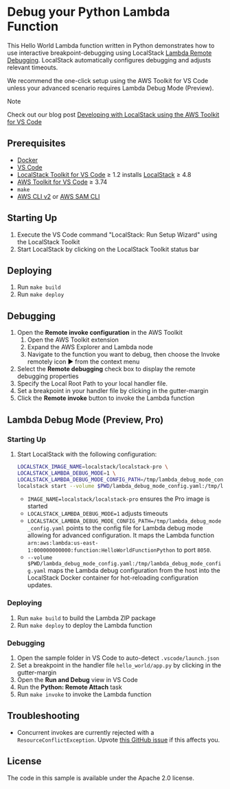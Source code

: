 # Debug your Python Lambda Function

This Hello World Lambda function written in Python demonstrates how to use interactive breakpoint-debugging using LocalStack [Lambda Remote Debugging](https://docs.localstack.cloud/aws/tooling/lambda-tools/remote-debugging/).
LocalStack automatically configures debugging and adjusts relevant timeouts.

We recommend the one-click setup using the AWS Toolkit for VS Code unless your advanced scenario requires Lambda Debug Mode (Preview).

> [!NOTE]
> Check out our blog post [Developing with LocalStack using the AWS Toolkit for VS Code](#TODO-update-link)

## Prerequisites

* [Docker](https://www.docker.com/)
* [VS Code](https://code.visualstudio.com/)
* [LocalStack Toolkit for VS Code](https://marketplace.visualstudio.com/items?itemName=localstack.localstack) ≥ 1.2 installs [LocalStack](https://docs.localstack.cloud/aws/getting-started/installation/) ≥ 4.8
* [AWS Toolkit for VS Code](https://marketplace.visualstudio.com/items?itemName=AmazonWebServices.aws-toolkit-vscode) ≥ 3.74
* `make`
* [AWS CLI v2](https://docs.aws.amazon.com/cli/latest/userguide/getting-started-install.html) or [AWS SAM CLI](https://docs.aws.amazon.com/serverless-application-model/latest/developerguide/install-sam-cli.html)

## Starting Up

1. Execute the VS Code command "LocalStack: Run Setup Wizard" using the LocalStack Toolkit
2. Start LocalStack by clicking on the LocalStack Toolkit status bar

## Deploying

1. Run `make build`
2. Run `make deploy`

## Debugging

1. Open the **Remote invoke configuration** in the AWS Toolkit
    1. Open the AWS Toolkit extension
    2. Expand the AWS Explorer and Lambda node
    3. Navigate to the function you want to debug, then choose the Invoke remotely icon ▶️ from the context menu
2. Select the **Remote debugging** check box to display the remote debugging properties
3. Specify the Local Root Path to your local handler file.
4. Set a breakpoint in your handler file by clicking in the gutter-margin
5. Click the **Remote invoke** button to invoke the Lambda function

## Lambda Debug Mode (Preview, Pro)

### Starting Up

1. Start LocalStack with the following configuration:

    ```sh
    LOCALSTACK_IMAGE_NAME=localstack/localstack-pro \
    LOCALSTACK_LAMBDA_DEBUG_MODE=1 \
    LOCALSTACK_LAMBDA_DEBUG_MODE_CONFIG_PATH=/tmp/lambda_debug_mode_config.yaml \
    localstack start --volume $PWD/lambda_debug_mode_config.yaml:/tmp/lambda_debug_mode_config.yaml
    ```

    * `IMAGE_NAME=localstack/localstack-pro` ensures the Pro image is started
    * `LOCALSTACK_LAMBDA_DEBUG_MODE=1` adjusts timeouts
    * `LOCALSTACK_LAMBDA_DEBUG_MODE_CONFIG_PATH=/tmp/lambda_debug_mode_config.yaml` points to the config file for Lambda debug mode allowing for advanced configuration. It maps the Lambda function `arn:aws:lambda:us-east-1:000000000000:function:HelloWorldFunctionPython` to port `8050`.
    * `--volume $PWD/lambda_debug_mode_config.yaml:/tmp/lambda_debug_mode_config.yaml` maps the Lambda debug configuration from the host into the LocalStack Docker container for hot-reloading configuration updates.

### Deploying

1. Run `make build` to build the Lambda ZIP package
2. Run `make deploy` to deploy the Lambda function

### Debugging

1. Open the sample folder in VS Code to auto-detect `.vscode/launch.json`
2. Set a breakpoint in the handler file `hello_world/app.py` by clicking in the gutter-margin
3. Open the **Run and Debug** view in VS Code
4. Run the **Python: Remote Attach** task
5. Run `make invoke` to invoke the Lambda function

## Troubleshooting

* Concurrent invokes are currently rejected with a `ResourceConflictException`.
Upvote [this GitHub issue](https://github.com/localstack/localstack/issues/8522) if this affects you.

## License

The code in this sample is available under the Apache 2.0 license.
